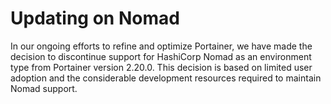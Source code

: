 # Updating on Nomad

In our ongoing efforts to refine and optimize Portainer, we have made the decision to discontinue support for HashiCorp Nomad as an environment type from Portainer version 2.20.0. This decision is based on limited user adoption and the considerable development resources required to maintain Nomad support.
